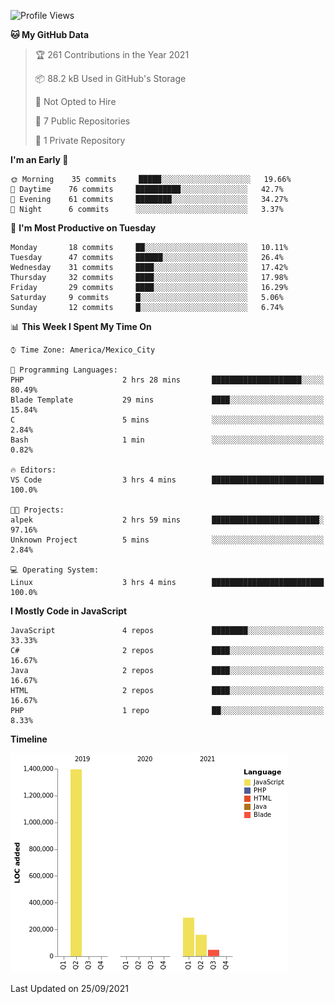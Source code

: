 <!--START_SECTION:waka-->
![Profile Views](http://img.shields.io/badge/Profile%20Views-0-blue)

**🐱 My GitHub Data** 

> 🏆 261 Contributions in the Year 2021
 > 
> 📦 88.2 kB Used in GitHub's Storage 
 > 
> 🚫 Not Opted to Hire
 > 
> 📜 7 Public Repositories 
 > 
> 🔑 1 Private Repository 
 > 
**I'm an Early 🐤** 

```text
🌞 Morning    35 commits     █████░░░░░░░░░░░░░░░░░░░░   19.66% 
🌆 Daytime    76 commits     ██████████░░░░░░░░░░░░░░░   42.7% 
🌃 Evening    61 commits     ████████░░░░░░░░░░░░░░░░░   34.27% 
🌙 Night      6 commits      ░░░░░░░░░░░░░░░░░░░░░░░░░   3.37%

```
📅 **I'm Most Productive on Tuesday** 

```text
Monday       18 commits     ██░░░░░░░░░░░░░░░░░░░░░░░   10.11% 
Tuesday      47 commits     ██████░░░░░░░░░░░░░░░░░░░   26.4% 
Wednesday    31 commits     ████░░░░░░░░░░░░░░░░░░░░░   17.42% 
Thursday     32 commits     ████░░░░░░░░░░░░░░░░░░░░░   17.98% 
Friday       29 commits     ████░░░░░░░░░░░░░░░░░░░░░   16.29% 
Saturday     9 commits      █░░░░░░░░░░░░░░░░░░░░░░░░   5.06% 
Sunday       12 commits     █░░░░░░░░░░░░░░░░░░░░░░░░   6.74%

```


📊 **This Week I Spent My Time On** 

```text
⌚︎ Time Zone: America/Mexico_City

💬 Programming Languages: 
PHP                      2 hrs 28 mins       ████████████████████░░░░░   80.49% 
Blade Template           29 mins             ████░░░░░░░░░░░░░░░░░░░░░   15.84% 
C                        5 mins              ░░░░░░░░░░░░░░░░░░░░░░░░░   2.84% 
Bash                     1 min               ░░░░░░░░░░░░░░░░░░░░░░░░░   0.82%

🔥 Editors: 
VS Code                  3 hrs 4 mins        █████████████████████████   100.0%

🐱‍💻 Projects: 
alpek                    2 hrs 59 mins       ████████████████████████░   97.16% 
Unknown Project          5 mins              ░░░░░░░░░░░░░░░░░░░░░░░░░   2.84%

💻 Operating System: 
Linux                    3 hrs 4 mins        █████████████████████████   100.0%

```

**I Mostly Code in JavaScript** 

```text
JavaScript               4 repos             ████████░░░░░░░░░░░░░░░░░   33.33% 
C#                       2 repos             ████░░░░░░░░░░░░░░░░░░░░░   16.67% 
Java                     2 repos             ████░░░░░░░░░░░░░░░░░░░░░   16.67% 
HTML                     2 repos             ████░░░░░░░░░░░░░░░░░░░░░   16.67% 
PHP                      1 repo              ██░░░░░░░░░░░░░░░░░░░░░░░   8.33%

```


**Timeline**

![Chart not found](https://raw.githubusercontent.com/JorgeGinez/JorgeGinez/main/charts/bar_graph.png) 


 Last Updated on 25/09/2021
<!--END_SECTION:waka-->
